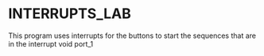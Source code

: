 # INTERRUPTS_LAB
This program uses interrupts for the buttons to start the sequences that are in the interrupt void port_1

